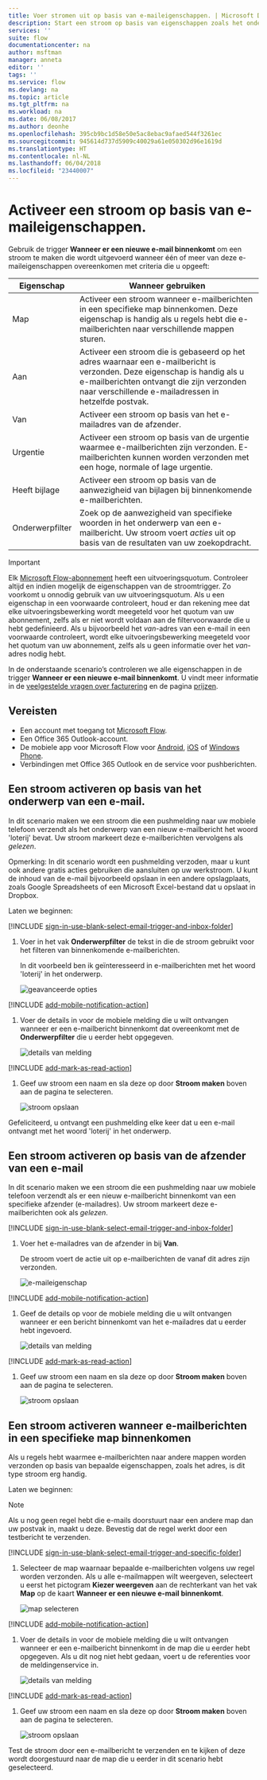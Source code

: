 ```yaml
---
title: Voer stromen uit op basis van e-maileigenschappen. | Microsoft Docs
description: Start een stroom op basis van eigenschappen zoals het onderwerp, de afzender of de ontvanger van een e-mailbericht.
services: ''
suite: flow
documentationcenter: na
author: msftman
manager: anneta
editor: ''
tags: ''
ms.service: flow
ms.devlang: na
ms.topic: article
ms.tgt_pltfrm: na
ms.workload: na
ms.date: 06/08/2017
ms.author: deonhe
ms.openlocfilehash: 395cb9bc1d58e50e5ac8ebac9afaed544f3261ec
ms.sourcegitcommit: 945614d737d5909c40029a61e050302d96e1619d
ms.translationtype: HT
ms.contentlocale: nl-NL
ms.lasthandoff: 06/04/2018
ms.locfileid: "23440007"
---
```

# <a name="trigger-a-flow-based-on-email-properties"></a>Activeer een stroom op basis van e-maileigenschappen.
Gebruik de trigger **Wanneer er een nieuwe e-mail binnenkomt** om een stroom te maken die wordt uitgevoerd wanneer één of meer van deze e-maileigenschappen overeenkomen met criteria die u opgeeft:

| Eigenschap | Wanneer gebruiken |
| --- | --- |
| Map |Activeer een stroom wanneer e-mailberichten in een specifieke map binnenkomen. Deze eigenschap is handig als u regels hebt die e-mailberichten naar verschillende mappen sturen. |
| Aan |Activeer een stroom die is gebaseerd op het adres waarnaar een e-mailbericht is verzonden. Deze eigenschap is handig als u e-mailberichten ontvangt die zijn verzonden naar verschillende e-mailadressen in hetzelfde postvak. |
| Van |Activeer een stroom op basis van het e-mailadres van de afzender. |
| Urgentie |Activeer een stroom op basis van de urgentie waarmee e-mailberichten zijn verzonden. E-mailberichten kunnen worden verzonden met een hoge, normale of lage urgentie. |
| Heeft bijlage |Activeer een stroom op basis van de aanwezigheid van bijlagen bij binnenkomende e-mailberichten. |
| Onderwerpfilter |Zoek op de aanwezigheid van specifieke woorden in het onderwerp van een e-mailbericht. Uw stroom voert *acties* uit op basis van de resultaten van uw zoekopdracht. |

> [!IMPORTANT]
> Elk [Microsoft Flow-abonnement](https://flow.microsoft.com/pricing/) heeft een uitvoeringsquotum. Controleer altijd en indien mogelijk de eigenschappen van de stroomtrigger. Zo voorkomt u onnodig gebruik van uw uitvoeringsquotum. Als u een eigenschap in een voorwaarde controleert, houd er dan rekening mee dat elke uitvoeringsbewerking wordt meegeteld voor het quotum van uw abonnement, zelfs als er niet wordt voldaan aan de filtervoorwaarde die u hebt gedefinieerd. Als u bijvoorbeeld het *van*-adres van een e-mail in een voorwaarde controleert, wordt elke uitvoeringsbewerking meegeteld voor het quotum van uw abonnement, zelfs als u geen informatie over het *van*-adres nodig hebt.
> 
> 

In de onderstaande scenario’s controleren we alle eigenschappen in de trigger **Wanneer er een nieuwe e-mail binnenkomt**. U vindt meer informatie in de [veelgestelde vragen over facturering](billing-questions.md#what-counts-as-a-run) en de pagina [prijzen](https://ms.flow.microsoft.com/pricing/).

## <a name="prerequisites"></a>Vereisten
* Een account met toegang tot [Microsoft Flow](https://flow.microsoft.com).
* Een Office 365 Outlook-account.
* De mobiele app voor Microsoft Flow voor [Android](https://aka.ms/flowmobiledocsandroid), [iOS](https://aka.ms/flowmobiledocsios) of [Windows Phone](https://aka.ms/flowmobilewindows).
* Verbindingen met Office 365 Outlook en de service voor pushberichten.

## <a name="trigger-a-flow-based-on-an-emails-subject"></a>Een stroom activeren op basis van het onderwerp van een e-mail.
In dit scenario maken we een stroom die een pushmelding naar uw mobiele telefoon verzendt als het onderwerp van een nieuw e-mailbericht het woord 'loterij' bevat. Uw stroom markeert deze e-mailberichten vervolgens als *gelezen*.

Opmerking: In dit scenario wordt een pushmelding verzoden, maar u kunt ook andere gratis acties gebruiken die aansluiten op uw werkstroom. U kunt de inhoud van de e-mail bijvoorbeeld opslaan in een andere opslagplaats, zoals Google Spreadsheets of een Microsoft Excel-bestand dat u opslaat in Dropbox.

Laten we beginnen:

[!INCLUDE [sign-in-use-blank-select-email-trigger-and-inbox-folder](includes/sign-in-use-blank-select-email-trigger-and-inbox-folder.md)]

1. Voer in het vak **Onderwerpfilter** de tekst in die de stroom gebruikt voor het filteren van binnenkomende e-mailberichten.
   
     In dit voorbeeld ben ik geïnteresseerd in e-mailberichten met het woord 'loterij' in het onderwerp.
   
    ![geavanceerde opties](./media/email-triggers/email-triggers-subject-text.png)

[!INCLUDE [add-mobile-notification-action](includes/add-mobile-notification-action.md)]

1. Voer de details in voor de mobiele melding die u wilt ontvangen wanneer er een e-mailbericht binnenkomt dat overeenkomt met de **Onderwerpfilter** die u eerder hebt opgegeven.
   
    ![details van melding](./media/email-triggers/email-triggers-4.png)

[!INCLUDE [add-mark-as-read-action](includes/add-mark-as-read-action.md)]

1. Geef uw stroom een naam en sla deze op door **Stroom maken** boven aan de pagina te selecteren.
   
    ![stroom opslaan](./media/email-triggers/email-triggers-subject-notification.png)

Gefeliciteerd, u ontvangt een pushmelding elke keer dat u een e-mail ontvangt met het woord 'loterij' in het onderwerp.

## <a name="trigger-a-flow-based-on-an-emails-sender"></a>Een stroom activeren op basis van de afzender van een e-mail
In dit scenario maken we een stroom die een pushmelding naar uw mobiele telefoon verzendt als er een nieuw e-mailbericht binnenkomt van een specifieke afzender (e-mailadres). Uw stroom markeert deze e-mailberichten ook als *gelezen*.

[!INCLUDE [sign-in-use-blank-select-email-trigger-and-inbox-folder](includes/sign-in-use-blank-select-email-trigger-and-inbox-folder.md)]

1. Voer het e-mailadres van de afzender in bij **Van**.
   
     De stroom voert de actie uit op e-mailberichten de vanaf dit adres zijn verzonden.
   
    ![e-maileigenschap](./media/email-triggers/email-triggers-from.png)

[!INCLUDE [add-mobile-notification-action](includes/add-mobile-notification-action.md)]

1. Geef de details op voor de mobiele melding die u wilt ontvangen wanneer er een bericht binnenkomt van het e-mailadres dat u eerder hebt ingevoerd.
   
    ![details van melding](./media/email-triggers/email-triggers-sender-notification.png)

[!INCLUDE [add-mark-as-read-action](includes/add-mark-as-read-action.md)]

1. Geef uw stroom een naam en sla deze op door **Stroom maken** boven aan de pagina te selecteren.
   
    ![stroom opslaan](./media/email-triggers/email-triggers-sender-5.png)

## <a name="trigger-a-flow-when-emails-arrive-in-a-specific-folder"></a>Een stroom activeren wanneer e-mailberichten in een specifieke map binnenkomen
Als u regels hebt waarmee e-mailberichten naar andere mappen worden verzonden op basis van bepaalde eigenschappen, zoals het adres, is dit type stroom erg handig.

Laten we beginnen:

> [!NOTE]
> Als u nog geen regel hebt die e-mails doorstuurt naar een andere map dan uw postvak in, maakt u deze. Bevestig dat de regel werkt door een testbericht te verzenden.
> 
> 

[!INCLUDE [sign-in-use-blank-select-email-trigger-and-specific-folder](includes/sign-in-use-blank-select-email-trigger-and-specific-folder.md)]

1. Selecteer de map waarnaar bepaalde e-mailberichten volgens uw regel worden verzonden. Als u alle e-mailmappen wilt weergeven, selecteert u eerst het pictogram **Kiezer weergeven** aan de rechterkant van het vak **Map** op de kaart **Wanneer er een nieuwe e-mail binnenkomt**.
   
    ![map selecteren](./media/email-triggers/email-triggers-2.png)

[!INCLUDE [add-mobile-notification-action](includes/add-mobile-notification-action.md)]

1. Voer de details in voor de mobiele melding die u wilt ontvangen wanneer er een e-mailbericht binnenkomt in de map die u eerder hebt opgegeven. Als u dit nog niet hebt gedaan, voert u de referenties voor de meldingenservice in.
   
    ![details van melding](./media/email-triggers/email-triggers-folder-notification.png)

[!INCLUDE [add-mark-as-read-action](includes/add-mark-as-read-action.md)]

1. Geef uw stroom een naam en sla deze op door **Stroom maken** boven aan de pagina te selecteren.
   
    ![stroom opslaan](./media/email-triggers/email-triggers-7.png)

Test de stroom door een e-mailbericht te verzenden en te kijken of deze wordt doorgestuurd naar de map die u eerder in dit scenario hebt geselecteerd.


